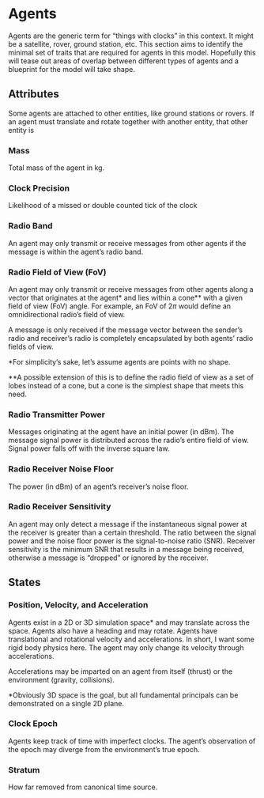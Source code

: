 # Agents

Agents are the generic term for “things with clocks” in this context. It might be a satellite, rover, ground station, etc. This section aims to identify the minimal set of traits that are required for agents in this model. Hopefully this will tease out areas of overlap between different types of agents and a blueprint for the model will take shape.

## Attributes

Some agents are attached to other entities, like ground stations or rovers. If an agent must translate and rotate together with another entity, that other entity is 

### Mass

Total mass of the agent in kg.

### Clock Precision

Likelihood of a missed or double counted tick of the clock

### Radio Band

An agent may only transmit or receive messages from other agents if the message is within the agent’s radio band.

### Radio Field of View (FoV)

An agent may only transmit or receive messages from other agents along a vector that originates at the agent* and lies within a cone** with a given field of view (FoV) angle. For example, an FoV of $2\pi$ would define an omnidirectional radio’s field of view.

A message is only received if the message vector between the sender’s radio and receiver’s radio is completely encapsulated by both agents’ radio fields of view.

*For simplicity’s sake, let’s assume agents are points with no shape.

**A possible extension of this is to define the radio field of view as a set of lobes instead of a cone, but a cone is the simplest shape that meets this need.

### Radio Transmitter Power

Messages originating at the agent have an initial power (in dBm). The message signal power is distributed across the radio’s entire field of view. Signal power falls off with the inverse square law.

### Radio Receiver Noise Floor

The power (in dBm) of an agent’s receiver’s noise floor.

### Radio Receiver Sensitivity

An agent may only detect a message if the instantaneous signal power at the receiver is greater than a certain threshold. The ratio between the signal power and the noise floor power is the signal-to-noise ratio (SNR). Receiver sensitivity is the minimum SNR that results in a message being received, otherwise a message is “dropped” or ignored by the receiver.

## States

### Position, Velocity, and Acceleration

Agents exist in a 2D or 3D simulation space* and may translate across the space. Agents also have a heading and may rotate. Agents have translational and rotational velocity and accelerations. In short, I want some rigid body physics here. The agent may only change its velocity through accelerations.

Accelerations may be imparted on an agent from itself (thrust) or the environment (gravity, collisions).

*Obviously 3D space is the goal, but all fundamental principals can be demonstrated on a single 2D plane.

### Clock Epoch

Agents keep track of time with imperfect clocks. The agent’s observation of the epoch may diverge from the environment’s true epoch.

### Stratum

How far removed from canonical time source.

